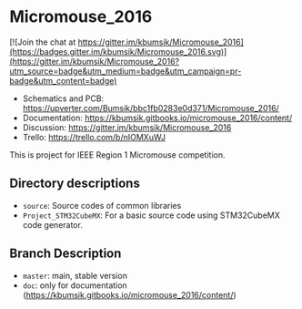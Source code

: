 # Micromouse_2016

[![Join the chat at https://gitter.im/kbumsik/Micromouse_2016](https://badges.gitter.im/kbumsik/Micromouse_2016.svg)](https://gitter.im/kbumsik/Micromouse_2016?utm_source=badge&utm_medium=badge&utm_campaign=pr-badge&utm_content=badge)

* Schematics and PCB: https://upverter.com/Bumsik/bbc1fb0283e0d371/Micromouse_2016/
* Documentation: https://kbumsik.gitbooks.io/micromouse_2016/content/
* Discussion: https://gitter.im/kbumsik/Micromouse_2016
* Trello: https://trello.com/b/nIOMXuWJ

This is project for IEEE Region 1 Micromouse competition.

## Directory descriptions

* `source`: Source codes of common libraries
* `Project_STM32CubeMX`: For a basic source code using STM32CubeMX code generator.

## Branch Description
* `master`: main, stable version
* `doc`: only for documentation (https://kbumsik.gitbooks.io/micromouse_2016/content/)
